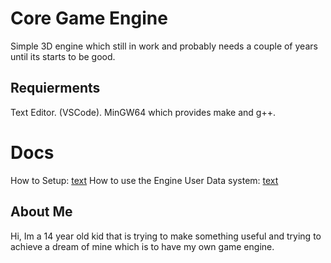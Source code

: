 # Core Game Engine

Simple 3D engine which still in work and probably needs a couple of years until its starts to be good.

## Requierments

Text Editor. (VSCode).
MinGW64 which provides make and g++.

# Docs

How to Setup: [text](Docs/HowToSetup.md)
How to use the Engine User Data system: [text](Docs/HowToSetup.md)

## About Me

Hi, Im a 14 year old kid that is trying to make something useful and trying to achieve a dream of mine which is to have my own game engine.

